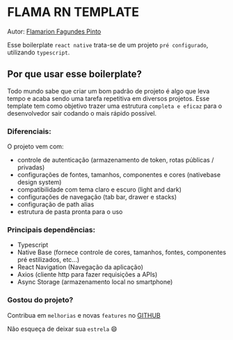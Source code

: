 
# FLAMA RN TEMPLATE

Autor: [Flamarion Fagundes Pinto](https://www.linkedin.com/in/flamarion-fagundes-pinto-0b037b210/)

Esse boilerplate ```react native``` trata-se de um projeto ```pré configurado```, utilizando `typescript`.


## Por que usar esse boilerplate?

Todo mundo sabe que criar um bom padrão de projeto é algo que leva tempo e acaba sendo uma tarefa repetitiva em diversos projetos. Esse template tem como objetivo trazer uma estrutura ```completa e eficaz``` para o desenvolvedor sair codando o mais rápido possível.


### Diferenciais:

O projeto vem com:

* controle de autenticação (armazenamento de token, rotas públicas / privadas)
* configurações de fontes, tamanhos, componentes e cores (nativebase design system)
* compatibilidade com tema claro e escuro (light and dark)
* configurações de navegação (tab bar, drawer e stacks)
* configuração de path alias
* estrutura de pasta pronta para o uso

### Principais dependências:

* Typescript
* Native Base (fornece controle de cores, tamanhos, fontes, componentes pré estilizados, etc...)
* React Navigation (Navegação da aplicação)
* Axios (cliente http para fazer requisições a APIs)
* Async Storage (armazenamento local no smartphone)

### Gostou do projeto?

Contribua em ```melhorias``` e novas ```features``` no [GITHUB](https://github.com/Flamarionfp/flama-rn-template)

Não esqueça de deixar sua ```estrela``` 😄